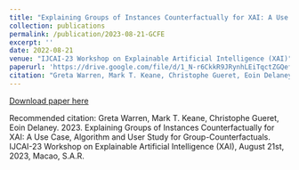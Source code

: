 ```yaml
---
title: "Explaining Groups of Instances Counterfactually for XAI: A Use Case, Algorithm and User Study for Group-Counterfactuals"
collection: publications
permalink: /publication/2023-08-21-GCFE
excerpt: ''
date: 2022-08-21
venue: "IJCAI-23 Workshop on Explainable Artificial Intelligence (XAI)"
paperurl: 'https://drive.google.com/file/d/1_N-r6CkkR9JRynhLEiTqctZGQefVxZns/view?pli=1'
citation: "Greta Warren, Mark T. Keane, Christophe Gueret, Eoin Delaney. 2023. Explaining Groups of Instances Counterfactually for XAI: A Use Case, Algorithm and User Study for Group-Counterfactuals. IJCAI-23 Workshop on Explainable Artificial Intelligence (XAI), August 21, 2023, Macao, S.A.R."
---
```


[Download paper here](http://gretawarren.github.io/files/GCFE.pdf)

Recommended citation: Greta Warren, Mark T. Keane, Christophe Gueret, Eoin Delaney. 2023. Explaining Groups of Instances Counterfactually for XAI: A Use Case, Algorithm and User Study for Group-Counterfactuals. IJCAI-23 Workshop on Explainable Artificial Intelligence (XAI), August 21st, 2023, Macao, S.A.R.
